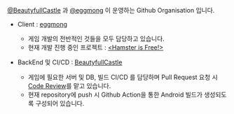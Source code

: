 [@BeautyfullCastle](https://github.com/BeautyfullCastle) 과 [@eggmong](https://github.com/eggmong) 이 운영하는 Github Organisation 입니다.

- Client : [eggmong](https://github.com/eggmong)
  - 게임 개발의 전반적인 것들을 모두 담당하고 있습니다.
  - 현재 개발 진행 중인 프로젝트 : [<Hamster is Free!>](https://github.com/SukereamTeam/hamsterisfree)
  
- BackEnd 및 CI/CD : [BeautyfullCastle](https://github.com/BeautyfullCastle)
  - 게임에 필요한 서버 및 DB, 빌드 CI/CD 를 담당하며 Pull Request 요청 시 [Code Review](https://github.com/SukereamTeam/hamsterisfree/pulls?q=is%3Apr+is%3Aclosed)를 맡고 있습니다.
  - 현재 repository에 push 시 Github Action을 통한 Android 빌드가 생성되도록 구성되어 있습니다.
